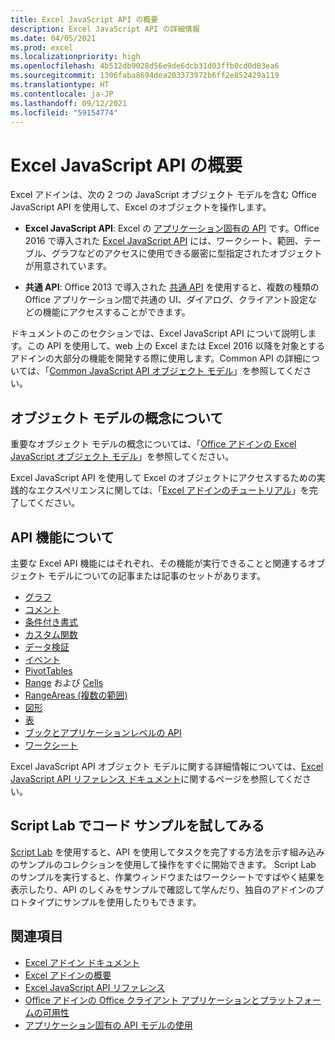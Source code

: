 ```yaml
---
title: Excel JavaScript API の概要
description: Excel JavaScript API の詳細情報
ms.date: 04/05/2021
ms.prod: excel
ms.localizationpriority: high
ms.openlocfilehash: 4b512db9028d56e9de6dcb31d03ffb0cd0d83ea6
ms.sourcegitcommit: 1306faba8694dea203373972b6ff2e852429a119
ms.translationtype: HT
ms.contentlocale: ja-JP
ms.lasthandoff: 09/12/2021
ms.locfileid: "59154774"
---
```

# <a name="excel-javascript-api-overview"></a>Excel JavaScript API の概要

Excel アドインは、次の 2 つの JavaScript オブジェクト モデルを含む Office JavaScript API を使用して、Excel のオブジェクトを操作します。

* **Excel JavaScript API**: Excel の [アプリケーション固有の API](../../develop/application-specific-api-model.md) です。Office 2016 で導入された [Excel JavaScript API](/javascript/api/excel) には、ワークシート、範囲、テーブル、グラフなどのアクセスに使用できる厳密に型指定されたオブジェクトが用意されています。

* **共通 API**: Office 2013 で導入された [共通 API](/javascript/api/office) を使用すると、複数の種類の Office アプリケーション間で共通の UI、ダイアログ、クライアント設定などの機能にアクセスすることができます。

ドキュメントのこのセクションでは、Excel JavaScript API について説明します。この API を使用して、web 上の Excel または Excel 2016 以降を対象とするアドインの大部分の機能を開発する際に使用します。Common API の詳細については、「[Common JavaScript API オブジェクト モデル](../../develop/office-javascript-api-object-model.md)」を参照してください。

## <a name="learn-object-model-concepts"></a>オブジェクト モデルの概念について

重要なオブジェクト モデルの概念については、「[Office アドインの Excel JavaScript オブジェクト モデル](../../excel/excel-add-ins-core-concepts.md)」を参照してください。

Excel JavaScript API を使用して Excel のオブジェクトにアクセスするための実践的なエクスペリエンスに関しては、「[Excel アドインのチュートリアル](../../tutorials/excel-tutorial.md)」を完了してください。

## <a name="learn-api-capabilities"></a>API 機能について

主要な Excel API 機能にはそれぞれ、その機能が実行できることと関連するオブジェクト モデルについての記事または記事のセットがあります。

* [グラフ](../../excel/excel-add-ins-charts.md)
* [コメント](../../excel/excel-add-ins-comments.md)
* [条件付き書式](../../excel/excel-add-ins-conditional-formatting.md)
* [カスタム関数](../../excel/custom-functions-overview.md)
* [データ検証](../../excel/excel-add-ins-data-validation.md)
* [イベント](../../excel/excel-add-ins-events.md)
* [PivotTables](../../excel/excel-add-ins-pivottables.md)
* [Range](../../excel/excel-add-ins-ranges-get.md) および [Cells](../../excel/excel-add-ins-cells.md)
* [RangeAreas (複数の範囲)](../../excel/excel-add-ins-multiple-ranges.md)
* [図形](../../excel/excel-add-ins-shapes.md)
* [表](../../excel/excel-add-ins-tables.md)
* [ブックとアプリケーションレベルの API](../../excel/excel-add-ins-workbooks.md)
* [ワークシート](../../excel/excel-add-ins-worksheets.md)

Excel JavaScript API オブジェクト モデルに関する詳細情報については、[Excel JavaScript API リファレンス ドキュメント](/javascript/api/excel)に関するページを参照してください。

## <a name="try-out-code-samples-in-script-lab"></a>Script Lab でコード サンプルを試してみる

[Script Lab](../../overview/explore-with-script-lab.md) を使用すると、API を使用してタスクを完了する方法を示す組み込みのサンプルのコレクションを使用して操作をすぐに開始できます。 Script Lab のサンプルを実行すると、作業ウィンドウまたはワークシートですばやく結果を表示したり、API のしくみをサンプルで確認して学んだり、独自のアドインのプロトタイプにサンプルを使用したりもできます。

## <a name="see-also"></a>関連項目

* [Excel アドイン ドキュメント](../../excel/index.yml)
* [Excel アドインの概要](../../excel/excel-add-ins-overview.md)
* [Excel JavaScript API リファレンス](/javascript/api/excel)
* [Office アドインの Office クライアント アプリケーションとプラットフォームの可用性](../../overview/office-add-in-availability.md)
* [アプリケーション固有の API モデルの使用](../../develop/application-specific-api-model.md)
